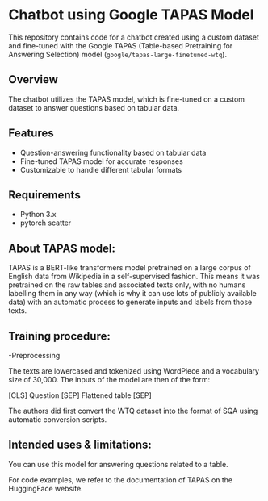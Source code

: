 # Chatbot using Google TAPAS Model

This repository contains code for a chatbot created using a custom dataset and fine-tuned with the Google TAPAS (Table-based Pretraining for Answering Selection) model (`google/tapas-large-finetuned-wtq`).

## Overview

The chatbot utilizes the TAPAS model, which is fine-tuned on a custom dataset to answer questions based on tabular data.

## Features

- Question-answering functionality based on tabular data
- Fine-tuned TAPAS model for accurate responses
- Customizable to handle different tabular formats

## Requirements

- Python 3.x
- pytorch scatter

## About TAPAS model:
TAPAS is a BERT-like transformers model pretrained on a large corpus of English data from Wikipedia in a self-supervised fashion. This means it was pretrained on the raw tables and associated texts only, with no humans labelling them in any way (which is why it can use lots of publicly available data) with an automatic process to generate inputs and labels from those texts.

## Training procedure:

-Preprocessing

The texts are lowercased and tokenized using WordPiece and a vocabulary size of 30,000. The inputs of the model are then of the form:

[CLS] Question [SEP] Flattened table [SEP]

The authors did first convert the WTQ dataset into the format of SQA using automatic conversion scripts.

## Intended uses & limitations:

You can use this model for answering questions related to a table.

For code examples, we refer to the documentation of TAPAS on the HuggingFace website.

